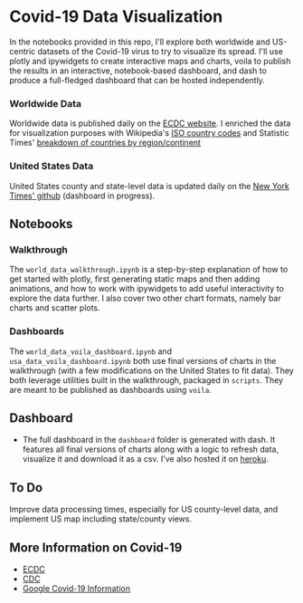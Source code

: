 # Covid-19 Data Visualization

In the notebooks provided in this repo, I'll explore both worldwide and US-centric datasets of the Covid-19 virus to try to visualize its spread. I'll use plotly and ipywidgets to create interactive maps and charts, voila to publish the results in an interactive, notebook-based dashboard, and dash to produce a full-fledged dashboard that can be hosted independently.

### Worldwide Data
Worldwide data is published daily on the [ECDC website](https://www.ecdc.europa.eu/en/geographical-distribution-2019-ncov-cases). I enriched the data for visualization purposes with Wikipedia's [ISO country codes](https://en.wikipedia.org/wiki/List_of_ISO_3166_country_codes) and Statistic Times' [breakdown of countries by region/continent](http://statisticstimes.com/geography/countries-by-continents.php)

### United States Data
United States  county and state-level data is updated daily on the [New York Times' github](https://github.com/nytimes/covid-19-data) (dashboard in progress).


## Notebooks

### Walkthrough
The ```world_data_walkthrough.ipynb``` is a step-by-step explanation of how to get started with plotly, first generating static maps and then adding animations, and how to work with ipywidgets to add useful interactivity to explore the data further. I also cover two other chart formats, namely bar charts and scatter plots.

### Dashboards
The ```world_data_voila_dashboard.ipynb``` and ```usa_data_voila_dashboard.ipynb``` both use final versions of charts in the walkthrough (with a few modifications on the United States to fit data). They both leverage utilities built in the walkthrough, packaged in ```scripts```. They are meant to be published as dashboards using ```voila```.

## Dashboard

* The full dashboard in the ```dashboard``` folder is generated with dash. It features all final versions of charts along with a logic to refresh data, visualize it and download it as a csv. I've also hosted it on [heroku](https://covid19-dash-app.herokuapp.com/).

## To Do
Improve data processing times, especially for US county-level data, and implement US map including state/county views.

## More Information on Covid-19

* [ECDC](https://www.ecdc.europa.eu/en/covid-19-pandemic)
* [CDC](https://www.cdc.gov/coronavirus/2019-ncov/index.html)
* [Google Covid-19 Information](https://www.google.com/covid19/)
